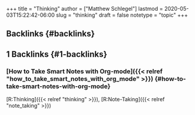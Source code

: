 +++
title = "Thinking"
author = ["Matthew Schlegel"]
lastmod = 2020-05-03T15:22:42-06:00
slug = "thinking"
draft = false
notetype = "topic"
+++

## Backlinks {#backlinks}


## 1 Backlinks {#1-backlinks}


### [How to Take Smart Notes with Org-mode]({{< relref "how_to_take_smart_notes_with_org_mode" >}}) {#how-to-take-smart-notes-with-org-mode}

[R:Thinking]({{< relref "thinking" >}}), [R:Note-Taking]({{< relref "note_taking" >}})
